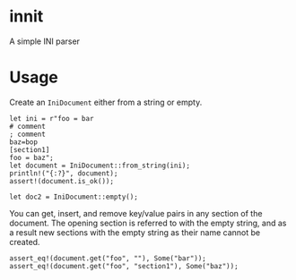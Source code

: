 # innit

A simple INI parser

# Usage

Create an `IniDocument` either from a string or empty.

```
let ini = r"foo = bar
# comment
; comment
baz=bop
[section1]
foo = baz";
let document = IniDocument::from_string(ini);
println!("{:?}", document);
assert!(document.is_ok());

let doc2 = IniDocument::empty();
```

You can get, insert, and remove key/value pairs in any section of the document.
The opening section is referred to with the empty string, and as a result new sections with the empty string as their name cannot be created.

```
assert_eq!(document.get("foo", ""), Some("bar"));
assert_eq!(document.get("foo", "section1"), Some("baz"));
```
